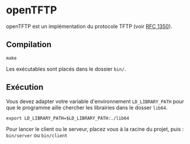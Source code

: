 # openTFTP

openTFTP est un implémentation du protocole TFTP (voir [RFC 1350](https://tools.ietf.org/html/rfc1350)).

## Compilation
```
make
````
Les exécutables sont placés dans le dossier `bin/`.

## Exécution
Vous devez adapter votre variable d'environnement `LD_LIBRARY_PATH` pour que le programme aille chercher les librairies dans le dosser `lib64`.
```
export LD_LIBRARY_PATH=$LD_LIBRARY_PATH:./lib64
```

Pour lancer le client ou le serveur, placez vous à la racine du projet, puis :
`bin/server` ou `bin/client`
